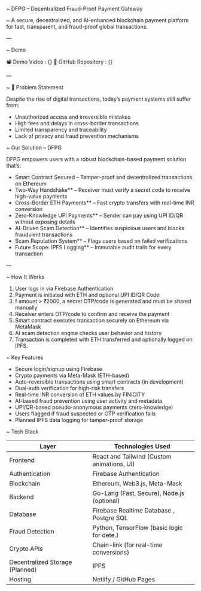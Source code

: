 ~ DFPG – Decentralized Fraud-Proof Payment Gateway

~ A secure, decentralized, and AI-enhanced blockchain payment platform for fast, transparent, and fraud-proof global transactions.

—

~ Demo

📽️ Demo Video         : {}
📂 GitHub Repository  : {}

—

~ 🧠 Problem Statement

Despite the rise of digital transactions, today’s payment systems still suffer from:

- Unauthorized access and irreversible mistakes
- High fees and delays in cross-border transactions
- Limited transparency and traceability
- Lack of privacy and fraud prevention mechanisms



~ Our Solution – DFPG

DFPG empowers users with a robust blockchain-based payment solution that’s:

- Smart Contract Secured – Tamper-proof and decentralized transactions on Ethereum
- Two-Way Handshake** – Receiver must verify a secret code to receive high-value payments
- Cross-Border ETH Payments** – Fast crypto transfers with real-time INR conversion
- Zero-Knowledge UPI Payments** – Sender can pay using UPI ID/QR without exposing details
- AI-Driven Scam Detection** – Identifies suspicious users and blocks fraudulent transactions
- Scam Reputation System** – Flags users based on failed verifications
- Future Scope: IPFS Logging** – Immutable audit trails for every transaction

—

~ How It Works

1. User logs in via Firebase Authentication
2. Payment is initiated with ETH and optional UPI ID/QR Code
3. f amount > ₹2000, a secret OTP/code is generated and must be shared manually
4. Receiver enters OTP/code to confirm and receive the payment
5. Smart contract executes transaction securely on Ethereum via MetaMask
6. AI scam detection engine checks user behavior and history
7. Transaction is completed with ETH transferred and optionally logged on IPFS.



~ Key Features

- Secure login/signup using Firebase
- Crypto payments via Meta-Mask (ETH-based)
- Auto-reversible transactions using smart contracts (in development)
- Dual-auth verification for high-risk transfers
- Real-time INR conversion of ETH values by FINICITY
- AI-based fraud prevention using user activity and metadata
- UPI/QR-based pseudo-anonymous payments (zero-knowledge)
- Users flagged if fraud suspected or OTP verification fails
- Planned IPFS data logging for tamper-proof storage


~ Tech Stack

|            Layer                |             Technologies Used              |
|---------------------------------|--------------------------------------------|
| Frontend                        | React and Tailwind (Custom animations, UI) |
| Authentication                  | Firebase Authentication                    |
| Blockchain                      | Ethereum, Web3.js, Meta-Mask               |
| Backend                         | Go-Lang (Fast, Secure), Node.js (optional) |
| Database                        | Firebase Realtime Database , Postgre SQL   |
| Fraud Detection                 | Python, TensorFlow (basic logic for dete.) |
| Crypto APIs                     | Chain-link (for real-time conversions)     |
| Decentralized Storage (Planned) | IPFS                                       |
| Hosting                         | Netlify / GitHub Pages                     |

